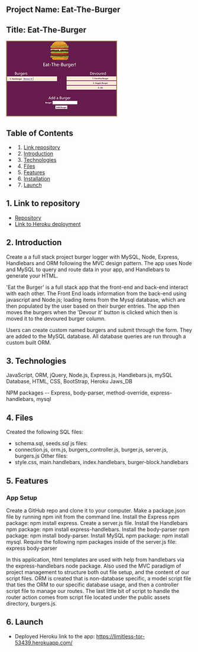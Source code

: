 ## Project Name: Eat-The-Burger
## Title: Eat-The-Burger

![video](public/assets/img/EDB-thumbnail.JPG)

## Table of Contents

<!-- vscode-markdown-toc -->
* 1. [Link repository](#Linktorepository)
* 2. [Introduction](#Introduction)
* 3. [Technologies](#Technologies)
* 4. [Files](#Files)
* 5. [Features](#Features)
* 6. [Installation](Installation)
* 7. [Launch](#Launch)

<!-- vscode-markdown-toc-config
	numbering=true
	autoSave=true
	/vscode-markdown-toc-config -->
<!-- /vscode-markdown-toc -->

##  1. <a name='Linktorepository'></a>Link to repository

* [Repository](https://github.com/sskumar4/EatDaBurger)
* [Link to Heroku deployment](https://limitless-tor-53439.herokuapp.com/)
  

##  2. <a name='Introduction'></a>Introduction   
Create a  a full stack project burger logger with MySQL, Node, Express, Handlebars and ORM following the MVC design pattern. The app uses Node and MySQL to query and route data in your app, and Handlebars to generate your HTML.

'Eat the Burger' is a full stack app that the front-end and back-end interact with each other. The Front End loads information from the back-end using javascript and Node.js; loading items from the Mysql database, which are then populated by the user based on their burger entries. The app then moves the burgers when the 'Devour it' button is clicked which then is moved it to the devoured burger column.

Users can create custom named burgers and submit through the form.  They are added to the MySQL database.  All database queries are run through a custom built ORM.

##  3. <a name='Technologies'></a>Technologies 
JavaScript, ORM, jQuery, Node.js, Express.js, Handlebars.js, mySQL Database, HTML, CSS, BootStrap, Heroku Jaws_DB

NPM packages -- Express, body-parser, method-override, express-handlebars, mysql

##  4. <a name='Files'></a>Files
Created the following 
SQL files: 
  * schema.sql, seeds.sql
js files:
  * connection.js, orm.js, burgers_controller.js, burger.js, server.js, burgers.js
Other files:
* style.css, main.handlebars, index.handlebars, burger-block.handlebars

##  5. <a name='Features'></a>Features

### App Setup
 Create a GitHub repo and clone it to your computer.
 Make a package.json file by running npm init from the command line.
 Install the Express npm package: npm install express.
 Create a server.js file.
 Install the Handlebars npm package: npm install express-handlebars.
 Install the body-parser npm package: npm install body-parser.
 Install MySQL npm package: npm install mysql.
 Require the following npm packages inside of the server.js file: 
 express
 body-parser

In this application, html templates are used with help from handlebars via the express-handlebars node package. Also used the MVC paradigm of project management to structure both out file setup, and the content of our script files. ORM is created that is non-database specific, a model script file that ties the ORM to our specific database usage, and then a controller script file to manage our routes. The last little bit of script to handle the router action comes from script file located under the public assets directory, burgers.js. 

## 6. <a name='Launch'></a>Launch

* Deployed Heroku link to the app: https://limitless-tor-53439.herokuapp.com/
